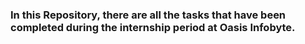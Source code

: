 ### In this Repository, there are all the tasks that have been completed during the internship period at Oasis Infobyte.
